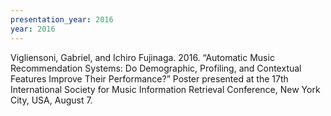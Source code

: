 ```yaml
---
presentation_year: 2016
year: 2016
---
```


Vigliensoni, Gabriel, and Ichiro Fujinaga. 2016. “Automatic Music Recommendation Systems: Do Demographic, Profiling, and Contextual Features Improve Their Performance?” Poster presented at the 17th International Society for Music Information Retrieval Conference, New York City, USA, August 7.